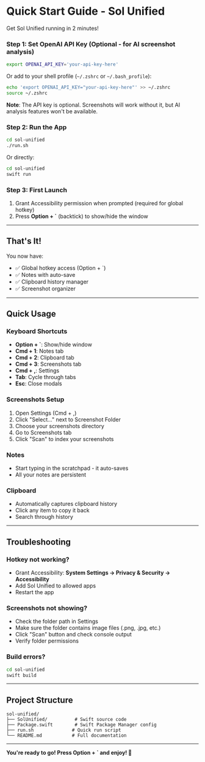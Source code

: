 # Quick Start Guide - Sol Unified

Get Sol Unified running in 2 minutes!

### Step 1: Set OpenAI API Key (Optional - for AI screenshot analysis)

```bash
export OPENAI_API_KEY='your-api-key-here'
```

Or add to your shell profile (`~/.zshrc` or `~/.bash_profile`):
```bash
echo 'export OPENAI_API_KEY="your-api-key-here"' >> ~/.zshrc
source ~/.zshrc
```

**Note**: The API key is optional. Screenshots will work without it, but AI analysis features won't be available.

### Step 2: Run the App

```bash
cd sol-unified
./run.sh
```

Or directly:
```bash
cd sol-unified
swift run
```

### Step 3: First Launch

1. Grant Accessibility permission when prompted (required for global hotkey)
2. Press **Option + `** (backtick) to show/hide the window

---

## That's It!

You now have:
- ✅ Global hotkey access (Option + `)
- ✅ Notes with auto-save
- ✅ Clipboard history manager
- ✅ Screenshot organizer

---

## Quick Usage

### Keyboard Shortcuts
- **Option + `**: Show/hide window
- **Cmd + 1**: Notes tab
- **Cmd + 2**: Clipboard tab
- **Cmd + 3**: Screenshots tab
- **Cmd + ,**: Settings
- **Tab**: Cycle through tabs
- **Esc**: Close modals

### Screenshots Setup

1. Open Settings (Cmd + ,)
2. Click "Select..." next to Screenshot Folder
3. Choose your screenshots directory
4. Go to Screenshots tab
5. Click "Scan" to index your screenshots

### Notes
- Start typing in the scratchpad - it auto-saves
- All your notes are persistent

### Clipboard
- Automatically captures clipboard history
- Click any item to copy it back
- Search through history

---

## Troubleshooting

### Hotkey not working?
- Grant Accessibility: **System Settings → Privacy & Security → Accessibility**
- Add Sol Unified to allowed apps
- Restart the app

### Screenshots not showing?
- Check the folder path in Settings
- Make sure the folder contains image files (.png, .jpg, etc.)
- Click "Scan" button and check console output
- Verify folder permissions

### Build errors?
```bash
cd sol-unified
swift build
```

---

## Project Structure

```
sol-unified/
├── SolUnified/          # Swift source code
├── Package.swift        # Swift Package Manager config
├── run.sh              # Quick run script
└── README.md           # Full documentation
```

---

**You're ready to go! Press Option + ` and enjoy! 🚀**
